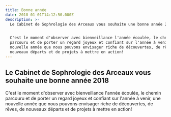 ```yaml
---
title: Bonne année
date: 2018-01-01T14:12:50.000Z
description: >-
  Le Cabinet de Sophrologie des Arceaux vous souhaite une bonne année 2018


  C'est le moment d'observer avec bienveillance l'année écoulée, le chemin
  parcouru et de porter un regard joyeux et confiant sur l'année à venir, une
  nouvelle année que nous pouvons envisager riche de découvertes, de rêves, de
  nouveaux départs et de projets à mettre en action!
---
```

## Le Cabinet de Sophrologie des Arceaux vous souhaite une bonne année 2018

C'est le moment d'observer avec bienveillance l'année écoulée, le chemin parcouru et de porter un regard joyeux et confiant sur l'année à venir, une nouvelle année que nous pouvons envisager riche de découvertes, de rêves, de nouveaux départs et de projets à mettre en action!
